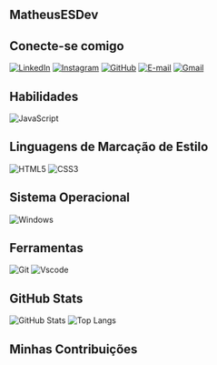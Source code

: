 ## MatheusESDev

## Conecte-se comigo
[![LinkedIn](https://img.shields.io/badge/LinkedIn-0077B5?style=for-the-badge&logo=linkedin&logoColor=white)](https://www.linkedin.com/in/matheusessantos/)
[![Instagram](https://img.shields.io/badge/-Instagram-%23E4405F?style=for-the-badge&logo=instagram&logoColor=white)](https://www.instagram.com/matheuses25/)
[![GitHub](https://img.shields.io/badge/GitHub-100000?style=for-the-badge&logo=github&logoColor=white)](https://github.com/matheusesdev)
[![E-mail](https://img.shields.io/badge/-Email-000?style=for-the-badge&logo=microsoft-outlook&logoColor=007BFF)](mailto:matheuses18@icloud.com)
[![Gmail](https://img.shields.io/badge/Gmail-333333?style=for-the-badge&logo=gmail&logoColor=red)](mailto:matheuses1897@gmail.com)


## Habilidades
![JavaScript](https://img.shields.io/badge/JavaScript-F7DF1E?style=for-the-badge&logo=javascript&logoColor=black)

## Linguagens de Marcação de Estilo
![HTML5](https://img.shields.io/badge/HTML5-E34F26?style=for-the-badge&logo=html5&logoColor=white)
![CSS3](https://img.shields.io/badge/CSS3-1572B6?style=for-the-badge&logo=css3&logoColor=white)

## Sistema Operacional
![Windows](https://img.shields.io/badge/Windows-000?style=for-the-badge&logo=windows&logoColor=2CA5E0)

## Ferramentas
![Git](https://img.shields.io/badge/GIT-E44C30?style=for-the-badge&logo=git&logoColor=white)
![Vscode](https://img.shields.io/badge/Vscode-007ACC?style=for-the-badge&logo=visual-studio-code&logoColor=white)

## GitHub Stats
![GitHub Stats](https://github-readme-stats.vercel.app/api?username=matheusesdev&theme=transparent&bg_color=000&border_color=30A3DC&show_icons=true&icon_color=30A3DC&title_color=E94D5F&text_color=FFF&hide_title=true&hide=stars)
![Top Langs](https://github-readme-stats-git-masterrstaa-rickstaa.vercel.app/api/top-langs/?username=matheusesdev&layout=compact&bg_color=000&border_color=30A3DC&title_color=E94D5F&text_color=FFF)

## Minhas Contribuições